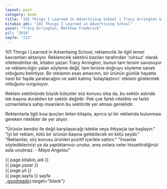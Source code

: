 ```yaml
---
layout: post
category: book
title: "101 Things I Learned in Advertising School | Tracy Arrington & Matthew Frederick (Kitap)"
kitabin adi: "101 Things I Learned in Advertising School"
yazar: "Tracy Arrington, Matthew Frederick"
yil: "2018"
sayfa: "212"
---
```


101 Things I Learned in Advertising School, reklamcılık ile ilgili temel kavramları aktarıyor. Reklamcılık sektörü bazıları tarafından 'ruhsuz' olarak nitelendirilse de, kitabın yazarı Tracy Arrington, bunun tam tersini savunuyor ve reklamcılığın yalan söyleme değil, tam tersine doğruyu söyleme sanatı olduğunu belirtiyor. Bir reklamın esas amacının, bir ürünün günlük hayatta nasıl bir fayda yaratacağını ve saklı kalmış 'kolaylaştırıcı' etkisini göstermek olduğunu vurguluyor.

Reklam sektöründe büyük bütçeler söz konusu olsa da, bu sektör aslında tek başına durabilen bir sektör değildir. Pek çok farklı nitelikte ve farklı uzmanlıklara sahip insanların bu sektörde yer alması gereklidir.

Reklamlarla ilgili kısa ipuçları ileten kitapta, ayrıca iyi bir reklamda bulunması gereken nitelikler de yer alıyor.

"Ürünün kendisi ile değil karşılayacağı istekle veya ihtiyaçla işe başlayın."
"İyi bir reklam, kötü bir ürünün başına gelebilecek en kötü şeydir."
"Reklamlar, söz konusu ürünleri pozitif içerikle sattırır."
"İnsanlar söylediklerinizi ya da yaptıklarınızı unutur, ama onlara neler hissettirdiğinizi asla unutmaz. - *Maya Angelou*"

{{ page.kitabin_adi }}  
{{ page.yazar }}  
{{ page.yil }}  
{{ page.sayfa }} sayfa  
<span class="link1">_[goodreads](https://www.goodreads.com/book/show/35742911-101-things-i-learned-in-advertising-school){:target="_blank"}_</span>
